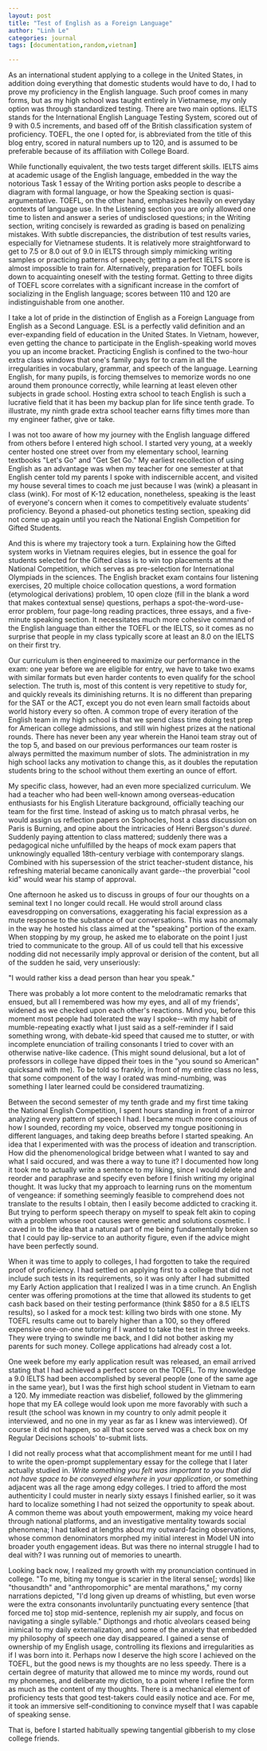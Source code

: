 ```yaml
---
layout: post
title: "Test of English as a Foreign Language"
author: "Linh Le"
categories: journal
tags: [documentation,random,vietnam]

---
```

As an international student applying to a college in the United States, in addition doing everything that domestic students would have to do, I had to prove my proficiency in the English language. Such proof comes in many forms, but as my high school was taught entirely in Vietnamese, my only option was through standardized testing. There are two main options. IELTS stands for the International English Language Testing System, scored out of 9 with 0.5 increments, and based off of the British classification system of proficiency. TOEFL, the one I opted for, is abbreviated from the title of this blog entry, scored in natural numbers up to 120, and is assumed to be preferable because of its affiliation with College Board.

While functionally equivalent, the two tests target different skills. IELTS aims at academic usage of the English language, embedded in the way the notorious Task 1 essay of the Writing portion asks people to describe a diagram with formal language, or how the Speaking section is quasi-argumentative. TOEFL, on the other hand, emphasizes heavily on everyday contexts of language use. In the Listening section you are only allowed one time to listen and answer a series of undisclosed questions; in the Writing section, writing concisely is rewarded as grading is based on penalizing mistakes. With subtle discrepancies, the distribution of test results varies, especially for Vietnamese students. It is relatively more straightforward to get to 7.5 or 8.0 out of 9.0 in IELTS through simply mimicking writing samples or practicing patterns of speech; getting a perfect IELTS score is almost impossible to train for. Alternatively, preparation for TOEFL boils down to acquainting oneself with the testing format. Getting to three digits of TOEFL score correlates with a significant increase in the comfort of socializing in the English language; scores between 110 and 120 are indistinguishable from one another.

I take a lot of pride in the distinction of English as a Foreign Language from English as a Second Language. ESL is a perfectly valid definition and an ever-expanding field of education in the United States. In Vietnam, however, even getting the chance to participate in the English-speaking world moves you up an income bracket. Practicing English is confined to the two-hour extra class windows that one's family pays for to cram in all the irregularities in vocabulary, grammar, and speech of the language. Learning English, for many pupils, is forcing themselves to memorize words no one around them pronounce correctly, while learning at least eleven other subjects in grade school. Hosting extra school to teach English is such a lucrative field that it has been my backup plan for life since tenth grade. To illustrate, my ninth grade extra school teacher earns fifty times more than my engineer father, give or take.

I was not too aware of how my journey with the English language differed from others before I entered high school. I started very young, at a weekly center hosted one street over from my elementary school, learning textbooks "Let's Go" and "Get Set Go." My earliest recollection of using English as an advantage was when my teacher for one semester at that English center told my parents I spoke with indiscernible accent, and visited my house several times to coach me just because I was (wink) a pleasant in class (wink). For most of K-12 education, nonetheless, speaking is the least of everyone's concern when it comes to competitively evaluate students' proficiency. Beyond a phased-out phonetics testing section, speaking did not come up again until you reach the National English Competition for Gifted Students.

And this is where my trajectory took a turn. Explaining how the Gifted system works in Vietnam requires elegies, but in essence the goal for students selected for the Gifted class is to win top placements at the National Competition, which serves as pre-selection for International Olympiads in the sciences. The English bracket exam contains four listening exercises, 20 multiple choice collocation questions, a word formation (etymological derivations) problem, 10 open cloze (fill in the blank a word that makes contextual sense) questions, perhaps a spot-the-word-use-error problem, four page-long reading practices, three essays, and a five-minute speaking section. It necessitates much more cohesive command of the English language than either the TOEFL or the IELTS, so it comes as no surprise that people in my class typically score at least an 8.0 on the IELTS on their first try.

Our curriculum is then engineered to maximize our performance in the exam: one year before we are eligible for entry, we have to take two exams with similar formats but even harder contents to even qualify for the school selection. The truth is, most of this content is very repetitive to study for, and quickly reveals its diminishing returns. It is no different than preparing for the SAT or the ACT, except you do not even learn small factoids about world history every so often. A common trope of every iteration of the English team in my high school is that we spend class time doing test prep for American college admissions, and still win highest prizes at the national rounds. There has never been any year wherein the Hanoi team stray out of the top 5, and based on our previous performances our team roster is always permitted the maximum number of slots. The administration in my high school lacks any motivation to change this, as it doubles the reputation students bring to the school without them exerting an ounce of effort.

My specific class, however, had an even more specialized curriculum. We had a teacher who had been well-known among overseas-education enthusiasts for his English Literature background, officially teaching our team for the first time. Instead of asking us to match phrasal verbs, he would assign us reflection papers on Sophocles, host a class discussion on Paris is Burning, and opine about the intricacies of Henri Bergson's <em>dureé</em>. Suddenly paying attention to class mattered; suddenly there was a pedagogical niche unfulfilled by the heaps of mock exam papers that unknowingly equalled 18th-century verbiage with contemporary slangs. Combined with his supersession of the strict teacher-student distance, his refreshing material became canonically avant garde--the proverbial "cool kid" would wear his stamp of approval.

One afternoon he asked us to discuss in groups of four our thoughts on a seminal text I no longer could recall. He would stroll around class eavesdropping on conversations, exaggerating his facial expression as a mute response to the substance of our conversations. This was no anomaly in the way he hosted his class aimed at the "speaking" portion of the exam. When stopping by my group, he asked me to elaborate on the point I just tried to communicate to the group. All of us could tell that his excessive nodding did not necessarily imply approval or derision of the content, but all of the sudden he said, very unseriously:

"I would rather kiss a dead person than hear you speak."

There was probably a lot more content to the melodramatic remarks that ensued, but all I remembered was how my eyes, and all of my friends', widened as we checked upon each other's reactions. Mind you, before this moment most people had tolerated the way I spoke--with my habit of mumble-repeating exactly what I just said as a self-reminder if I said something wrong, with debate-kid speed that caused me to stutter, or with incomplete enunciation of trailing consonants I tried to cover with an otherwise native-like cadence. (This might sound delusional, but a lot of professors in college have dipped their toes in the "you sound so American" quicksand with me). To be told so frankly, in front of my entire class no less, that some component of the way I orated was mind-numbing, was something I later learned could be considered traumatizing.

Between the second semester of my tenth grade and my first time taking the National English Competition, I spent hours standing in front of a mirror analyzing every pattern of speech I had. I became much more conscious of how I sounded, recording my voice, observed my tongue positioning in different languages, and taking deep breaths before I started speaking. An idea that I experimented with was the process of ideation and transcription. How did the phenomenological bridge between what I wanted to say and what I said occured, and was there a way to tune it? I documented how long it took me to actually write a sentence to my liking, since I would delete and reorder and paraphrase and specify even before I finish writing my original thought. It was lucky that my approach to learning runs on the momentum of vengeance: if something seemingly feasible to comprehend does not translate to the results I obtain, then I easily become addicted to cracking it. But trying to perform speech therapy on myself to speak felt akin to coping with a problem whose root causes were genetic and solutions cosmetic. I caved in to the idea that a natural part of me being fundamentally broken so that I could pay lip-service to an authority figure, even if the advice might have been perfectly sound.

When it was time to apply to colleges, I had forgotten to take the required proof of proficiency. I had settled on applying first to a college that did not include such tests in its requirements, so it was only after I had submitted my Early Action application that I realized I was in a time crunch. An English center was offering promotions at the time that allowed its students to get cash back based on their testing performance (think $850 for a 8.5 IELTS results), so I asked for a mock test: killing two birds with one stone. My TOEFL results came out to barely higher than a 100, so they offered expensive one-on-one tutoring if I wanted to take the test in three weeks. They were trying to swindle me back, and I did not bother asking my parents for such money. College applications had already cost a lot.

One week before my early application result was released, an email arrived stating that I had achieved a perfect score on the TOEFL. To my knowledge a 9.0 IELTS had been accomplished by several people (one of the same age in the same year), but I was the first high school student in Vietnam to earn a 120. My immediate reaction was disbelief, followed by the glimmering hope that my EA college would look upon me more favorably with such a result (the school was known in my country to only admit people it interviewed, and no one in my year as far as I knew was interviewed). Of course it did not happen, so all that score served was a check box on my Regular Decisions schools' to-submit lists.

I did not really process what that accomplishment meant for me until I had to write the open-prompt supplementary essay for the college that I later actually studied in. <em>Write something you felt was important to you that did not have space to be conveyed elsewhere in your application</em>, or something adjacent was all the rage among edgy colleges. I tried to afford the most authenticity I could muster in nearly sixty essays I finished earlier, so it was hard to localize something I had not seized the opportunity to speak about. A common theme was about youth empowerment, making my voice heard through national platforms, and an investigative mentality towards social phenomena; I had talked at lengths about my outward-facing observations, whose common denominators morphed my initial interest in Model UN into broader youth engagement ideas. But was there no internal struggle I had to deal with? I was running out of memories to unearth.

Looking back now, I realized my growth with my pronunciation continued in college. "To me, biting my tongue is scarier in the literal sense[; words] like "thousandth" and "anthropomorphic" are mental marathons," my corny narrations depicted, "I'd long given up dreams of whistling, but even worse were the extra consonants involuntarily punctuating every sentence [that forced me to] stop mid-sentence, replenish my air supply, and focus on navigating a single syllable." Dipthongs and rhotic alveolars ceased being inimical to my daily externalization, and some of the anxiety that embedded my philosophy of speech one day disappeared. I gained a sense of ownership of my English usage, controlling its flexions and irregularities as if I was born into it. Perhaps now I deserve the high score I achieved on the TOEFL, but the good news is my thoughts are no less speedy. There is a certain degree of maturity that allowed me to mince my words, round out my phonemes, and deliberate my diction, to a point where I refine the form as much as the content of my thoughts. There is a mechanical element of proficiency tests that good test-takers could easily notice and ace. For me, it took an immersive self-conditioning to convince myself that I was capable of speaking sense.

That is, before I started habitually spewing tangential gibberish to my close college friends.